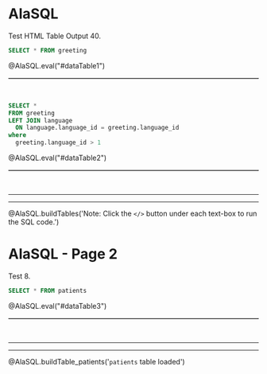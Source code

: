 <!--

author:   Peter EF Camacho

email:    camachop@chop.edu

version:  1.0.0

language: en

narrator: US English Female

logo:     https://liascript.github.io/img/bg-showcase-2.jpg

comment:  Macros for executing SQL code snippets with AlaSQL in LiaScript.

script: https://cdn.jsdelivr.net/npm/alasql@0.6.5/dist/alasql.min.js
attribute: [AlaSQL](https://alasql.org)
           by [Andrey Gershun](agershun@gmail.com)
           & [Mathias Rangel Wulff](m@rawu.dk)
           is licensed under [MIT](https://opensource.org/licenses/MIT)

script: https://cdnjs.cloudflare.com/ajax/libs/PapaParse/4.6.1/papaparse.min.js
attribute: [PapaParse](https://www.papaparse.com)
           by [Matthew Holt](https://twitter.com/mholt6)
           is licensed under [MIT](https://opensource.org/licenses/MIT)
           
script: https://cdnjs.cloudflare.com/ajax/libs/jquery/3.6.0/jquery.min.js
attribute: [jQuery](https://jquery.com/)
           is licensed under [OpenJS Foundation](https://openjsf.org/)
           
@AlaSQL.eval
<script>
//////////////////////////////////////////////////////////////////////////////////////////////////////////////////////////////
// BUILD FUNCTIONS
//////////////////////////////////////////////////////////////////////////////////////////////////////////////////////////////
function buildHtmlTable() {
  // Builds the HTML Table out of myList, and writes output to the id attribute assigned via the "@0" argument to this marco.
  var columns = addAllColumnHeaders(myList);
  for (var i = 0 ; i < myList.length ; i++) {
    var row$ = $('<tr/>');
    for (var colIndex = 0 ; colIndex < columns.length ; colIndex++) {
      var cellValue = myList[i][columns[colIndex]];
      if (cellValue == null) { cellValue = ""; }
      row$.append($('<td/>').html(cellValue));
    }
    $(@0).append(row$);
  }
  try { // Error Handling for no null.
    var rowCount = document.getElementById(@0.substring(1)).rows.length - 1;
  } catch(err) {
    var cnt = 0
  }
  if (rowCount > 0) {
    var complete_message = "Query Execution Complete! (See Result Set Below)..."
  } else {
    var complete_message = "No Data to Return.."
  }
  return JSON.stringify(complete_message, null, 3);
}
function addAllColumnHeaders(myList) {
  // Creates and Returns Header Row From Array Data Provided as Input.
  var columnSet = [];
  var headerTr$ = $('<tr/>');
  for (var i = 0 ; i < myList.length ; i++) {
    var rowHash = myList[i];
    for (var key in rowHash) {
      if ($.inArray(key, columnSet) == -1){
        columnSet.push(key);
        headerTr$.append($('<th/>').html(key));
      }
    }
  }
  $(@0).append(headerTr$);
  return columnSet;
}
//////////////////////////////////////////////////////////////////////////////////////////////////////////////////////////////
// 
//////////////////////////////////////////////////////////////////////////////////////////////////////////////////////////////
try {
    var myinput=`@input`
    myinput=myinput.replace(/;$/, ""); // remove trailing semi-colon
    var myStriptArray= myinput.split(';');
    var arrayLength = myStriptArray.length;
    console.clear();
    for (var i = 0; i < arrayLength; i++) {
        if((myStriptArray[i].trim()).length != 0) { // ignore blank queries.
            var myList=alasql(myStriptArray[i]);
        }
        if (myList != 1  & ((myStriptArray[i].trim()).length) != 0) { // If data is returned, format output as table.
            $(@0).html(""); // clear out existing data
            buildHtmlTable();
        } else {
            $(@0).html(""); // clear out existing data
            JSON.stringify("No Data to Return..", null, 3);
        }
    }
} catch(e) {
  let error = new LiaError(e.message, 1);
  try {
    let log = e.message.match(/.*line (\d):.*\n.*\n.*\n(.*)/);
    error.add_detail(0, e.name+": "+log[2], "error", log[1] -1 , 0);
  } catch(e) {
  }
  throw error;
}
</script>
@end

@AlaSQL.buildTables
<script>
alasql("DROP TABLE IF EXISTS greeting;");
alasql("CREATE TABLE IF NOT EXISTS greeting (language_id INT, hello STRING);");
alasql("INSERT INTO greeting VALUES (1,'Hello!');");
alasql("INSERT INTO greeting VALUES (2,'Aloha!');");
alasql("INSERT INTO greeting VALUES (3,'Bonjour!');");
alasql("DROP TABLE IF EXISTS language;");
alasql("CREATE TABLE IF NOT EXISTS language (language_id INT, language_name STRING);");
alasql("INSERT INTO language VALUES (1,'English');");
alasql("INSERT INTO language VALUES (2,'Hawaiian');");
alasql("INSERT INTO language VALUES (3,'French');");
JSON.stringify(@0);
</script>
@end

@AlaSQL.buildTable_patients
<script>
alasql("DROP TABLE IF EXISTS patients;");
alasql("create table patients (id text,birthdate date,deathdate date,ssn text,drivers text,passport text,prefix text,first text,last text,suffix text,maiden text,marital text,race text,ethnicity text,gender text,birthplace text,address text,city text,state text,county text,zip integer,lat real,lon real);");
alasql("INSERT INTO patients VALUES ('76982e06-f8b8-4509-9ca3-65a99c8650fe','1982-09-01',null,'999-21-5604','S99957470','X55072337X','Ms.','Christal240','Brown30',null,null,'S','white','nonhispanic','F','Bellingham  Massachusetts  US','1060 Hansen Overpass Suite 86','Boston','Massachusetts','Suffolk County',2118,42.2845984733578,-71.1344967487613);");
alasql("INSERT INTO patients VALUES ('71ba0469-f0cc-4177-ac70-ea07cb01c8b8','2000-11-21','2012-11-21','999-28-2716',null,null,null,'Carmelia328','Konopelski743',null,null,null,'white','nonhispanic','F','Lee  Massachusetts  US','1025 Collier Arcade','Ashland','Massachusetts','Middlesex County',null,42.2919859634347,-71.4637238426449);");
alasql("INSERT INTO patients VALUES ('bf35e4fa-ea4f-40a4-8fe6-1f2f26e0aa45','2000-11-21',null,'999-87-8860','S99917788',null,'Ms.','Cecila397','Feil794',null,null,null,'white','nonhispanic','F','Nahant  Massachusetts  US','873 Mueller Arcade Unit 96','Ashland','Massachusetts','Middlesex County',null,42.2138985577807,-71.503695110333);");
alasql("INSERT INTO patients VALUES ('e3af2463-f4c9-4dbb-a8d2-d6a08c5b1460','2013-07-02',null,'999-82-6451',null,null,null,'Lorrie905','Leannon79',null,null,null,'white','nonhispanic','F','Winthrop  Massachusetts  US','813 Casper Street','Peabody','Massachusetts','Essex County',1940,42.4951616189433,-71.0071749067398);");
alasql("INSERT INTO patients VALUES ('ddfa05a6-b8a6-4208-b609-28f9a6a8d79e','2001-12-27',null,'999-83-2956','S99936978',null,'Ms.','Joleen561','Quitzon246',null,null,null,'white','nonhispanic','F','Woburn  Massachusetts  US','976 Bode Parade Apt 52','Greenfield','Massachusetts','Franklin County',null,42.6425538261325,-72.6360572438334);");
alasql("INSERT INTO patients VALUES ('df91aedf-3e17-44c3-b273-62e35f518475','2008-10-24',null,'999-97-9250',null,null,null,'Sean831','Casper496',null,null,null,'white','nonhispanic','M','Marblehead  Massachusetts  US','173 Leuschke Club Unit 65','Waltham','Massachusetts','Middlesex County',2453,42.428920338643,-71.2288547808303);");
alasql("INSERT INTO patients VALUES ('0c5aa52a-3b1d-4289-af16-29f7a2d07fec','1984-06-24',null,'999-82-1441','S99919484','X25592388X','Mrs.','Elvira561','Navarro863',null,'Cabrera242','M','white','hispanic','F','Santiago de los Caballeros  Santiago  DO','451 Buckridge Harbor','Attleboro','Massachusetts','Bristol County',null,41.8458658446907,-71.3317871538724);");
alasql("INSERT INTO patients VALUES ('2a88cb57-86fa-4259-93bf-3956e91b07f4','2017-12-23',null,'999-28-4976',null,null,null,'Mateo562','Palacios784',null,null,null,'white','hispanic','M','Santiago  Santiago Province  CL','841 McGlynn Knoll Suite 67','Taunton','Massachusetts','Bristol County',2780,41.959978467312,-71.0141637048784);");
alasql("INSERT INTO patients VALUES ('71e13815-55fb-4734-bcac-6079160d82a0','1973-06-02',null,'999-94-8759','S99996780','X23275205X','Mrs.','Laticia649','Flatley871',null,'Rempel203','M','white','nonhispanic','F','Boston  Massachusetts  US','469 Gerhold Bay Unit 34','Waltham','Massachusetts','Middlesex County',2451,42.4312144913848,-71.2680783842969);");
alasql("INSERT INTO patients VALUES ('852f4588-ba8f-4eeb-94fe-5c3c974ab114','1956-01-02',null,'999-60-6320','S99945237','X75083103X','Mrs.','Keren761','Kiehn525',null,'Jast432','M','white','hispanic','F','Whitman  Massachusetts  US','167 Bosco Boulevard Unit 9','Lynn','Massachusetts','Essex County',1904,42.4446755379841,-70.9866011586124);");
alasql("INSERT INTO patients VALUES ('09616ead-22c8-4210-8cb9-2fdc28e043ca','1953-08-03',null,'999-68-5321','S99927707','X54034630X','Mrs.','Christena299','Lang846',null,'Reynolds644','M','white','nonhispanic','F','Boston  Massachusetts  US','124 Fadel Dam Apt 81','Attleboro','Massachusetts','Bristol County',2703,41.9761886591609,-71.3242228778937);");
alasql("INSERT INTO patients VALUES ('f7d7b580-e670-4921-bc67-550ec468d506','1975-02-16',null,'999-29-4371','S99927874','X76480436X','Mrs.','Micki733','Witting912',null,'Turner526','M','white','nonhispanic','F','Chelsea  Massachusetts  US','589 Pfeffer Avenue','Tewksbury','Massachusetts','Middlesex County',null,42.59289752343,-71.1833293183252);");
alasql("INSERT INTO patients VALUES ('24bca5cf-ba55-457f-8e80-49690202443c','1977-06-28',null,'999-31-8026','S99975475','X46617643X','Mr.','Lionel365','Fadel536',null,null,'M','white','nonhispanic','M','Dighton  Massachusetts  US','1015 Parisian Divide Unit 26','Fairhaven','Massachusetts','Bristol County',null,41.6529893063487,-70.8948756027136);");
alasql("INSERT INTO patients VALUES ('f36775e8-bf5a-40a2-a223-679c05b46004','2008-01-18',null,'999-56-1320',null,null,null,'Scott935','Boyer713',null,null,null,'black','nonhispanic','M','Templeton  Massachusetts  US','203 Sporer Esplanade Unit 14','Oxford','Massachusetts','Worcester County',null,42.1336968374336,-71.8348235441901);");
alasql("INSERT INTO patients VALUES ('8be68b2d-8054-4882-8715-65297d36767a','1988-05-12',null,'999-15-5114','S99941698','X21674254X','Mrs.','James276','McClure239',null,'Toy286','M','white','nonhispanic','F','Somerville  Massachusetts  US','385 DAmore Byway Unit 19','Westport','Massachusetts','Bristol County',null,41.5719802553537,-71.092897914972);");
alasql("INSERT INTO patients VALUES ('59669e7c-0190-4cbf-9e27-4898f1a35d03','1986-01-31',null,'999-65-7058','S99967380','X42303726X','Mr.','Julio255','Juárez383',null,null,'M','white','hispanic','M','Caracas  Capital District  VE','1013 Skiles Trafficway Unit 29','North Brookfield','Massachusetts','Worcester County',1535,42.3016733122009,-72.0730981041963);");
alasql("INSERT INTO patients VALUES ('4b92e3f1-b92b-48ec-9baa-2905409d1743','2015-09-18',null,'999-27-7943',null,null,null,'Demetrice140','Zieme486',null,null,null,'white','nonhispanic','F','Revere  Massachusetts  US','856 Yundt Harbor Suite 60','Belchertown','Massachusetts','Hampshire County',null,42.3164507288839,-72.3610840980465);");
alasql("INSERT INTO patients VALUES ('9fda53d4-6fcc-4ef5-a1fe-16e007182ec2','1999-05-24',null,'999-91-6914','S99935557','X43776419X','Ms.','Ardath226','Spinka232',null,null,null,'white','nonhispanic','F','Templeton  Massachusetts  US','934 Little Crossroad Apt 52','Fitchburg','Massachusetts','Worcester County',null,42.6195236351258,-71.8595947155867);");
alasql("INSERT INTO patients VALUES ('8ba79a69-6f3f-4aa5-be2a-dfbd0119d3ea','2015-08-06',null,'999-43-7577',null,null,null,'Latonia966','Watsica258',null,null,null,'white','nonhispanic','F','Grafton  Massachusetts  US','1092 Lowe Alley','Wareham','Massachusetts','Plymouth County',null,41.7824350691882,-70.7367243449479);");
alasql("INSERT INTO patients VALUES ('128d5c93-dfce-49a1-8d08-e9b24abcb4db','2015-09-03',null,'999-19-4863',null,null,null,'Tifany477','Wilderman619',null,null,null,'black','nonhispanic','F','Worcester  Massachusetts  US','975 Murphy Tunnel Apt 27','Plymouth','Massachusetts','Plymouth County',2360,41.8801316490312,-70.6619548788536);");
alasql("INSERT INTO patients VALUES ('eba0f292-1951-4af9-9f14-9d6e9db8e480','2007-08-06',null,'999-48-3220',null,null,null,'Eugena417','Kris249',null,null,null,'white','nonhispanic','F','Concord  Massachusetts  US','652 Swaniawski Crossroad','Rochester','Massachusetts','Plymouth County',null,41.7398459280911,-70.8018859892228);");
alasql("INSERT INTO patients VALUES ('5846c531-ad71-4b34-9607-3a1022cddffa','2008-09-07',null,'999-46-6114',null,null,null,'Marty115','Abshire638',null,null,null,'white','nonhispanic','F','Springfield  Massachusetts  US','728 Lynch Crossing','Weymouth','Massachusetts','Norfolk County',2190,42.1606760073641,-70.916636029243);");
alasql("INSERT INTO patients VALUES ('d00fc5dd-be0e-47aa-a52a-5cf9ee3a78b5','2002-11-27',null,'999-12-8726','S99977695',null,null,'Maxwell782','Reichel38',null,null,null,'white','nonhispanic','M','Braintree  Massachusetts  US','693 Greenfelder Annex Suite 77','Needham','Massachusetts','Norfolk County',2492,42.2858720986636,-71.2510457960187);");
alasql("INSERT INTO patients VALUES ('7e4e6d32-15cd-4d5f-a4cc-e5c95ab35eb0','1962-12-18',null,'999-35-9139','S99942641','X7322252X','Mrs.','Ellamae709','Bins636',null,'Jacobs452','M','white','nonhispanic','F','Lynn  Massachusetts  US','1075 Stokes Mall Apt 14','Ware','Massachusetts','Hampshire County',1082,42.2926402063468,-72.2362947721484);");
alasql("INSERT INTO patients VALUES ('841095eb-d29f-4492-8f0e-08011321e85d','2017-04-08',null,'999-81-1909',null,null,null,'Carlton317','Leffler128',null,null,null,'asian','nonhispanic','M','Ipswich  Massachusetts  US','344 Feest Camp Suite 73','Wakefield','Massachusetts','Middlesex County',1880,42.4780284069299,-71.0892699664186);");
alasql("INSERT INTO patients VALUES ('e112cedd-a98e-489e-abb0-875420d40397','2013-09-08',null,'999-98-4107',null,null,null,'Bobby524','Robel940',null,null,null,'white','nonhispanic','F','Milford  Massachusetts  US','389 Beier Annex Unit 70','Brookline','Massachusetts','Norfolk County',null,42.2978552171746,-71.1677734007861);");
alasql("INSERT INTO patients VALUES ('ab6a2662-f6d1-4da6-b3ce-3929d68650d7','1971-01-16',null,'999-76-3317','S99978505','X28929072X','Mrs.','Miesha237','Wyman904',null,'Jacobs452','M','white','nonhispanic','F','Harvard  Massachusetts  US','850 Thiel Road Unit 0','Westfield','Massachusetts','Hampden County',1086,42.0904434489837,-72.7927566478986);");
alasql("INSERT INTO patients VALUES ('c844d8ac-d5bf-45eb-b8cf-84327c9a4e97','1965-07-08',null,'999-43-1836','S99911853','X60743162X','Mrs.','Dannette613','Bartoletti50',null,'Murray856','M','white','nonhispanic','F','Hudson  Massachusetts  US','152 Heller Wynd Apt 16','Holyoke','Massachusetts','Hampden County',1040,42.1701286966339,-72.6412540036445);");
alasql("INSERT INTO patients VALUES ('c4f221f2-611b-4cdd-a0b6-958bbbfcf346','1987-03-18',null,'999-30-7178','S99914950','X7202355X','Mr.','Homero668','Reyes140',null,null,'M','white','hispanic','M','La Paz  Baja California  MX','257 Gutmann Highlands Apt 89','Hopkinton','Massachusetts','Middlesex County',1748,42.2597000095724,-71.4923689837963);");
alasql("INSERT INTO patients VALUES ('77a0cd86-92bb-4c6d-a91a-49ee66e353b9','1989-08-19',null,'999-62-5886','S99996704','X23047417X','Mrs.','Norma469','Mayer370',null,'Deckow585','M','white','nonhispanic','F','Medfield  Massachusetts  US','192 Wilderman Trafficway Unit 13','Canton','Massachusetts','Norfolk County',null,42.1352712126216,-71.1121525530781);");
alasql("INSERT INTO patients VALUES ('ea8e6623-5590-4d01-bfc1-25d86b1b4491','1994-04-21',null,'999-70-5118','S99979218','X10796024X','Ms.','Winona266','Reinger292',null,null,null,'asian','nonhispanic','F','Brockton  Massachusetts  US','525 Mills Quay Apt 74','Douglas','Massachusetts','Worcester County',null,42.0434467134591,-71.7811000556293);");
alasql("INSERT INTO patients VALUES ('1a289f28-b73b-4d3a-83ef-2216e8837bad','2005-10-15',null,'999-68-7312',null,null,null,'Earl438','Friesen796',null,null,null,'white','nonhispanic','M','Framingham  Massachusetts  US','820 Stehr Fort Suite 88','Quincy','Massachusetts','Norfolk County',2170,42.2884273095886,-71.000040216754);");
alasql("INSERT INTO patients VALUES ('ca8803ac-66ef-4895-a8c4-290313fcee6f','1980-05-06',null,'999-49-8670','S99952852','X444716X','Ms.','Rowena386','Borer986',null,null,'S','white','nonhispanic','F','Rockland  Massachusetts  US','825 Waters Landing','Somerville','Massachusetts','Middlesex County',2143,42.4136427791832,-71.1018363493116);");
alasql("INSERT INTO patients VALUES ('9ec6d974-df2b-44ec-acc2-77d96725f4f4','1955-03-31',null,'999-89-7709','S99978137','X68810143X','Mrs.','Shala169','Keeling57',null,'Spinka232','M','white','nonhispanic','F','Wilbraham  Massachusetts  US','653 White Dam Unit 20','Quincy','Massachusetts','Norfolk County',2170,42.2741014792848,-71.0416632956233);");
alasql("INSERT INTO patients VALUES ('bab51ea9-2945-4f8a-8015-e430f80a908e','2013-03-26',null,'999-65-6656',null,null,null,'Brooks264','Hirthe744',null,null,null,'black','nonhispanic','M','Marion  Massachusetts  US','330 Klein Mews','Boston','Massachusetts','Suffolk County',2121,42.3927574250863,-71.0940017494868);");
alasql("INSERT INTO patients VALUES ('1d4f63d2-ddc0-47bc-b2cc-6f58068a5901','2014-10-16',null,'999-78-4113',null,null,null,'Imogene688','Friesen796',null,null,null,'white','nonhispanic','F','Brockton  Massachusetts  US','1057 Davis Walk Suite 15','Hanson','Massachusetts','Plymouth County',null,42.0425599559534,-70.8794910837097);");
alasql("INSERT INTO patients VALUES ('2174522f-1d23-47cf-b56c-4ce3193c5bab','2009-10-16',null,'999-49-6603',null,null,null,'Alyce744','Prohaska837',null,null,null,'white','nonhispanic','F','Dedham  Massachusetts  US','909 Skiles Run Unit 77','Southwick','Massachusetts','Hampden County',null,42.0210227015259,-72.7761888145871);");
alasql("INSERT INTO patients VALUES ('5c520448-6728-42cb-8cf2-457bc7c2b1f1','2008-08-31',null,'999-19-1869',null,null,null,'Noble66','Pagac496',null,null,null,'white','nonhispanic','M','Boston  Massachusetts  US','123 Jaskolski Terrace','Arlington','Massachusetts','Middlesex County',2474,42.45897606462,-71.1355026869962);");
alasql("INSERT INTO patients VALUES ('a694ecfc-e39e-46dc-876e-029b32ba0135','2006-08-15',null,'999-31-6511',null,null,null,'Teisha100','Lockman863',null,null,null,'white','nonhispanic','F','Worcester  Massachusetts  US','475 Wolf Hollow Suite 53','Chicopee','Massachusetts','Hampden County',1020,42.1484557774119,-72.5498374009455);");
alasql("INSERT INTO patients VALUES ('d7d1f837-a2c8-4648-b498-a02278b91a08','1987-03-11',null,'999-58-8342','S99936824','X83937653X','Mr.','Haywood675','Jast432',null,null,'M','white','nonhispanic','M','Gloucester  Massachusetts  US','757 Jenkins Crossroad','Wakefield','Massachusetts','Middlesex County',null,42.4884045933728,-71.0396652735026);");
alasql("INSERT INTO patients VALUES ('8b119fdd-0fea-46dd-9106-b5c7813e7260','2000-07-25',null,'999-88-6112','S99942965',null,'Mr.','Christian753','Williamson769',null,null,null,'white','nonhispanic','M','Chelsea  Massachusetts  US','348 Beier Walk Unit 18','Medford','Massachusetts','Middlesex County',null,42.402047492327,-71.1513611400876);");
alasql("INSERT INTO patients VALUES ('25f2b770-8821-48f0-a7fe-460dfe3b15b8','2000-05-15',null,'999-25-3887','S99990531',null,'Mr.','Winford225','Hoeger474',null,null,null,'white','nonhispanic','M','Holliston  Massachusetts  US','1027 Morar Road','Swansea','Massachusetts','Bristol County',null,41.7944024270971,-71.2494160992204);");
alasql("INSERT INTO patients VALUES ('26ca976d-0b5b-4662-af41-535ff670dd5a','2014-09-22',null,'999-70-4950',null,null,null,'Shanti441','Lesch175',null,null,null,'white','nonhispanic','F','Boston  Massachusetts  US','234 Sawayn Drive','Amherst','Massachusetts','Hampshire County',null,42.4102817384995,-72.4674140466375);");
alasql("INSERT INTO patients VALUES ('65243e61-da11-42a6-826e-a43d960d1e84','1990-09-16',null,'999-29-3981','S99976520','X24497111X','Mrs.','Anja508','Lubowitz58',null,'Huels583','M','white','nonhispanic','F','Lowell  Massachusetts  US','635 Bruen Bypass','New Bedford','Massachusetts','Bristol County',2744,41.6994267318715,-70.9845945618785);");
alasql("INSERT INTO patients VALUES ('08ea9043-5f84-46ab-9815-81d90024169a','1960-10-27',null,'999-55-8341','S99929107','X74835475X','Mrs.','Mui729','Kihn564',null,'Ullrich385','M','white','nonhispanic','F','Somerville  Massachusetts  US','763 Smitham Rue','Worthington','Massachusetts','Hampshire County',null,42.368206635543,-72.9164963896378);");
alasql("INSERT INTO patients VALUES ('a3abc11b-0fd1-4eb9-a69a-9075b4737612','1911-11-19',null,'999-47-9209','S99947584','X12431671X','Mr.','Irvin970','Goodwin327',null,null,'M','white','nonhispanic','M','Framingham  Massachusetts  US','114 Cummerata Parade','West Tisbury','Massachusetts','Dukes County',null,41.4143885882757,-70.6248836943567);");
alasql("INSERT INTO patients VALUES ('5a1848d9-9b49-4529-94f1-e463b502c73b','1965-02-12','2000-03-03','999-56-6320','S99966540','X651013X','Mr.','Harris789','Metz686',null,null,'M','black','nonhispanic','M','Lowell  Massachusetts  US','904 Blick Pathway Apt 45','Easthampton','Massachusetts','Hampshire County',1027,42.3040223726238,-72.7895477376863);");
alasql("INSERT INTO patients VALUES ('f504b982-e99b-4064-ad25-9e5480e769cd','1957-04-28',null,'999-15-8346','S99921820','X72325996X','Mr.','Jerrold404','Purdy2',null,null,'S','white','nonhispanic','M','Sutton  Massachusetts  US','544 Luettgen View Unit 73','Holyoke','Massachusetts','Hampden County',1040,42.1673552322292,-72.6594823655034);");
alasql("INSERT INTO patients VALUES ('076688b0-f0d5-4c45-8bc6-b206684fa9ac','1959-04-24',null,'999-81-5413','S99922421','X12417642X','Ms.','Manie910','Torp761',null,null,'S','white','nonhispanic','F','Methuen  Massachusetts  US','359 Powlowski Parade','South Hadley','Massachusetts','Hampshire County',null,42.222849492012,-72.6142782115898);");
alasql("INSERT INTO patients VALUES ('8aeeef59-43b3-4983-8f1d-54f3e8d5ea92','1988-01-03',null,'999-16-7944','S99944313','X89775026X','Mr.','Vaughn909','Beatty507',null,null,'M','white','nonhispanic','M','Rome  Lazio  IT','843 Wyman Village','Essex','Massachusetts','Essex County',null,42.6424493599461,-70.7641867001207);");
alasql("INSERT INTO patients VALUES ('13db4bb8-d1dc-4158-a820-d2d1b7084fc4','1946-05-11',null,'999-99-3770','S99960086','X86202856X','Mrs.','Dulce933','Keebler762',null,'Hirthe744','M','white','nonhispanic','F','Everett  Massachusetts  US','911 Lebsack Route Unit 85','Malden','Massachusetts','Middlesex County',2155,42.3795762890418,-71.1151716913763);");
alasql("INSERT INTO patients VALUES ('e188fafe-c1bb-45dc-9627-4ff4e4bc0ec0','2008-07-16',null,'999-93-5743',null,null,null,'Frances376','Schumm995',null,null,null,'white','nonhispanic','M','Chelsea  Massachusetts  US','826 Hammes Mission Apt 1','Natick','Massachusetts','Middlesex County',null,42.2584672080661,-71.3444415391516);");
alasql("INSERT INTO patients VALUES ('b4d1167c-9adf-40e0-8295-4c3f25fdb3b4','2010-04-06',null,'999-62-7550',null,null,null,'Yong583','Zulauf375',null,null,null,'white','nonhispanic','M','Peabody  Massachusetts  US','791 Schoen Rest Suite 25','Wellesley','Massachusetts','Norfolk County',null,42.3121457217313,-71.238329167143);");
alasql("INSERT INTO patients VALUES ('a4222dad-09bb-4049-b3dc-01b79f41012f','1963-05-21',null,'999-66-9769','S99944670','X8075158X','Mr.','Colin861','Jacobson885',null,null,'M','white','nonhispanic','M','Essex  Massachusetts  US','756 Skiles Underpass','Worcester','Massachusetts','Worcester County',1606,42.2410954683905,-71.8685532504472);");
alasql("INSERT INTO patients VALUES ('0e1ad739-81d1-4170-841d-414ddc97c93a','1997-07-30',null,'999-18-8253','S99982219','X314488X','Ms.','Vanda440','Cruickshank494',null,null,null,'white','nonhispanic','F','Worcester  Massachusetts  US','811 Hoppe Loaf','Boston','Massachusetts','Suffolk County',2114,42.3819756196788,-71.0440702038103);");
alasql("INSERT INTO patients VALUES ('92709d5b-63d2-4e47-b857-dccb09724ea3','1962-11-22',null,'999-37-3365','S99965897','X2354917X','Mr.','Diego848','Witting912',null,null,'M','white','nonhispanic','M','Wellesley  Massachusetts  US','811 Becker Gardens Unit 23','Medford','Massachusetts','Middlesex County',2145,42.4281944325234,-71.0711909930217);");
alasql("INSERT INTO patients VALUES ('22415347-d2fb-4357-aaeb-ddba23e5cdf0','2018-03-12',null,'999-12-3897',null,null,null,'Buford910','Schultz619',null,null,null,'white','nonhispanic','M','Newburyport  Massachusetts  US','725 Fadel Byway Unit 97','Newburyport','Massachusetts','Essex County',1951,42.8505747515068,-70.8432980226202);");
alasql("INSERT INTO patients VALUES ('b37c9b35-6fea-4570-b7f6-379baf4c9399','1982-07-25',null,'999-24-2069','S99948585','X63010439X','Mrs.','Stephany248','Larson43',null,'Hauck852','M','white','nonhispanic','F','New Bedford  Massachusetts  US','164 Friesen Trail Unit 13','Seekonk','Massachusetts','Bristol County',null,41.7946147725916,-71.2749171006568);");
alasql("INSERT INTO patients VALUES ('b1b10f6e-e97a-426a-9581-f1a5c29b6e05','1914-09-06','1998-10-10','999-22-8602','S99961447','X28933673X','Mr.','Richie600','Steuber698',null,null,'M','white','nonhispanic','M','Boston  Massachusetts  US','1025 Kreiger Pathway','Worcester','Massachusetts','Worcester County',null,42.2313390454105,-71.7745961879125);");
alasql("INSERT INTO patients VALUES ('0aaa2164-8de6-4152-8674-14d254aae13a','2008-05-11',null,'999-38-9488',null,null,null,'Drew592','Kunze215',null,null,null,'white','nonhispanic','M','Boston  Massachusetts  US','536 Cassin Mall','Lynn','Massachusetts','Essex County',1907,42.4261038655636,-70.969762559067);");
alasql("INSERT INTO patients VALUES ('1c2aa038-9366-4c7d-9a3e-52cb753a670f','1962-09-13',null,'999-19-8817','S99966954','X83180931X','Mr.','Homero668','Carrillo204',null,null,'M','white','hispanic','M','Gaudalajara  Jalisco  MX','627 Weissnat Fork','Boston','Massachusetts','Suffolk County',2128,42.3109346386431,-71.0700902117231);");
alasql("INSERT INTO patients VALUES ('8bf8631f-2fd4-4dc7-af2b-c400499fedfc','2002-03-14',null,'999-50-9855','S99949403',null,'Ms.','Enriqueta274','Ferry570',null,null,null,'black','nonhispanic','F','Norwood  Massachusetts  US','255 Christiansen Way','Uxbridge','Massachusetts','Worcester County',null,42.1010545480247,-71.5971893773271);");
alasql("INSERT INTO patients VALUES ('c5d6bdfa-5554-4927-8fa8-794e5514cb56','1978-10-26',null,'999-42-1582','S99912021','X572354X','Mr.','Edmundo94','Romaguera67',null,null,'M','white','nonhispanic','M','Chelsea  Massachusetts  US','1065 Hackett Ville Suite 4','Gloucester','Massachusetts','Essex County',1930,42.5899646892389,-70.6792943103089);");
alasql("INSERT INTO patients VALUES ('2a6d1e58-88eb-4be0-b6b4-59a471257c2e','1964-10-10',null,'999-22-8704','S99976805','X66668021X','Ms.','Nikia872','Herzog843',null,null,'S','white','nonhispanic','F','Wareham  Massachusetts  US','679 Robel Junction Apt 36','Quincy','Massachusetts','Norfolk County',2169,42.2640821758816,-71.0518467413496);");
JSON.stringify(@0);
</script>
@end

-->

# AlaSQL

Test HTML Table Output 40.

```sql
SELECT * FROM greeting
```
@AlaSQL.eval("#dataTable1")

<table id="dataTable1" border="1"></table><br>

```sql
SELECT * 
FROM greeting
LEFT JOIN language
  ON language.language_id = greeting.language_id 
where
  greeting.language_id > 1
```
@AlaSQL.eval("#dataTable2")

<table id="dataTable2" border="1"></table><br>

<hr/><hr/>

@AlaSQL.buildTables('Note: Click the `</>` button under each text-box to run the SQL code.')

# AlaSQL - Page 2

Test 8.

```sql
SELECT * FROM patients
```
@AlaSQL.eval("#dataTable3")

<table id="dataTable3" border="1"></table><br>

<hr/><hr/>

@AlaSQL.buildTable_patients('`patients` table loaded')
